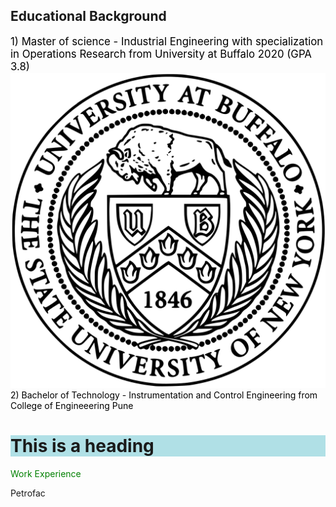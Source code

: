 
## **Educational Background**

 <span style="color: Black">
   <span style="font-size:120%;">1) Master of science - Industrial Engineering with specialization in Operations Research 
from University at Buffalo 2020 (GPA 3.8)</span> </span>
<br>
<img src="UB_Logo.png" alt="Italian Trulli">
 <span style="color: Black"> 2) Bachelor of Technology - Instrumentation and Control Engineering 
from College of Engineeering Pune </span> 
 
 <h1 style="background-color:powderblue;">This is a heading</h1> 
<span style="color: green"> Work Experience </span>

Petrofac 
 


